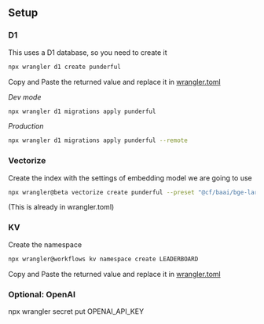 ## Setup

### D1

This uses a D1 database, so you need to create it

```bash
npx wrangler d1 create punderful
```

Copy and Paste the returned value and replace it in [wrangler.toml](./wrangler.toml)

*Dev mode*

```bash
npx wrangler d1 migrations apply punderful
```

*Production*

```bash
npx wrangler d1 migrations apply punderful --remote
```

### Vectorize

Create the index with the settings of embedding model we are going to use

```bash
npx wrangler@beta vectorize create punderful --preset "@cf/baai/bge-large-en-v1.5"
```

(This is already in wrangler.toml)

### KV

Create the namespace

```bash
npx wrangler@workflows kv namespace create LEADERBOARD
```

Copy and Paste the returned value and replace it in [wrangler.toml](./wrangler.toml)

### Optional: OpenAI

npx wrangler secret put OPENAI_API_KEY 